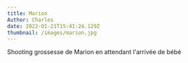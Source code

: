 ```yaml
---
title: Marion
Author: Charles
date: 2022-01-21T15:41:24.129Z
thumbnail: /images/marion.jpg
---
```

Shooting grossesse de Marion en attendant l'arrivée de bébé